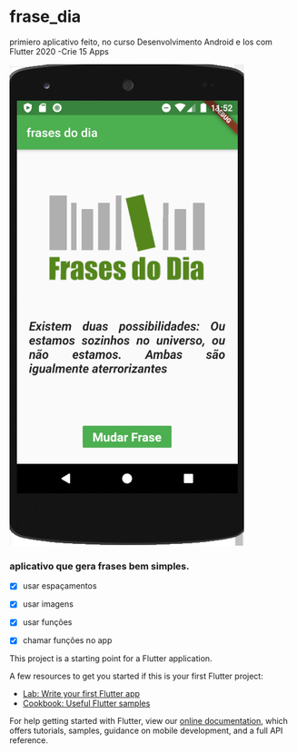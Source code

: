 # frase_dia

primiero aplicativo feito, no curso Desenvolvimento Android e Ios com Flutter 2020 -Crie 15 Apps

![](https://github.com/OuroborosD/frases-dia/blob/master/images/frases.jpg)

### aplicativo que gera frases bem simples.

- [x] usar espaçamentos

- [x] usar imagens

- [x] usar funções

- [x] chamar funções no app



This project is a starting point for a Flutter application.

A few resources to get you started if this is your first Flutter project:

- [Lab: Write your first Flutter app](https://flutter.dev/docs/get-started/codelab)
- [Cookbook: Useful Flutter samples](https://flutter.dev/docs/cookbook)

For help getting started with Flutter, view our
[online documentation](https://flutter.dev/docs), which offers tutorials,
samples, guidance on mobile development, and a full API reference.
